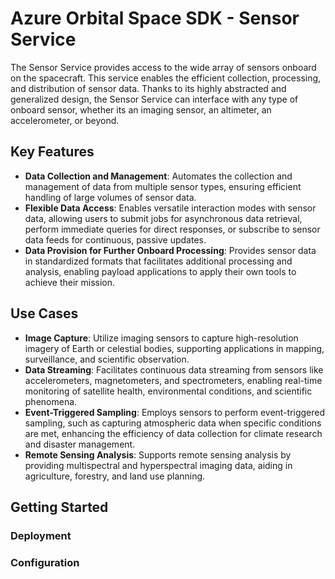 # Azure Orbital Space SDK - Sensor Service

The Sensor Service provides access to the wide array of sensors onboard on the spacecraft. This service enables the efficient collection, processing, and distribution of sensor data. Thanks to its highly abstracted and generalized design, the Sensor Service can interface with any type of onboard sensor, whether its an imaging sensor, an altimeter, an accelerometer, or beyond.

## Key Features

- **Data Collection and Management**: Automates the collection and management of data from multiple sensor types, ensuring efficient handling of large volumes of sensor data.
- **Flexible Data Access**: Enables versatile interaction modes with sensor data, allowing users to submit jobs for asynchronous data retrieval, perform immediate queries for direct responses, or subscribe to sensor data feeds for continuous, passive updates.
- **Data Provision for Further Onboard Processing**: Provides sensor data in standardized formats that facilitates additional processing and analysis, enabling payload applications to apply their own tools to achieve their mission.

## Use Cases

- **Image Capture**: Utilize imaging sensors to capture high-resolution imagery of Earth or celestial bodies, supporting applications in mapping, surveillance, and scientific observation.
- **Data Streaming**: Facilitates continuous data streaming from sensors like accelerometers, magnetometers, and spectrometers, enabling real-time monitoring of satellite health, environmental conditions, and scientific phenomena.
- **Event-Triggered Sampling**: Employs sensors to perform event-triggered sampling, such as capturing atmospheric data when specific conditions are met, enhancing the efficiency of data collection for climate research and disaster management.
- **Remote Sensing Analysis**: Supports remote sensing analysis by providing multispectral and hyperspectral imaging data, aiding in agriculture, forestry, and land use planning.

## Getting Started

### Deployment

### Configuration

<!-- TODO: Finish this documentation -->